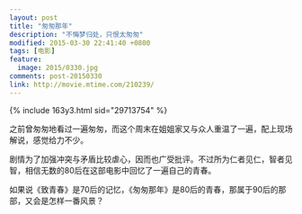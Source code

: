 ```yaml
---
layout: post
title: "匆匆那年"
description: "不悔梦归处，只恨太匆匆"
modified: 2015-03-30 22:41:40 +0800
tags: [电影]
feature:
  image: 2015/0330.jpg
comments: post-20150330
link: http://movie.mtime.com/210239/
---
```


{% include 163y3.html sid="29713754" %}

之前曾匆匆地看过一遍匆匆，而这个周末在姐姐家又与众人重温了一遍，配上现场解说，感觉给力不少。

剧情为了加强冲突与矛盾比较虐心，因而也广受批评。不过所为仁者见仁，智者见智，相信无数的80后在这部电影中回忆了一遍自己的青春。

如果说《致青春》是70后的记忆，《匆匆那年》是80后的青春，那属于90后的那部，又会是怎样一番风景？
